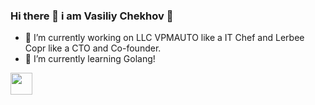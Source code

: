### Hi there 👋  i am Vasiliy Chekhov 🦉

- 🔭 I’m currently working on LLC VPMAUTO like a IT Chef and Lerbee Copr like a CTO and Co-founder.
- 🌱 I’m currently learning Golang!

 [<img width='35px' src="https://img.icons8.com/bubbles/2x/telegram-app.png">](https://t.me/vchekhov) 
